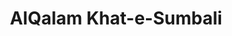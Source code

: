 ---
title: AlQalam Khat-e-Sumbali
family: AlQalam Khat-e-Sumbali
urdu: القلم خطِ سنبلی
styles: ['Regular 400']
size: 40
link:
---